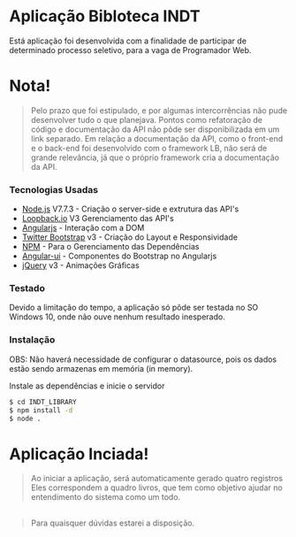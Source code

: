 # Aplicação Bibloteca INDT


Está aplicação foi desenvolvida com a finalidade de participar de determinado processo seletivo, para a vaga de Programador Web.


# Nota!

> Pelo prazo que foi estipulado, e por algumas intercorrências
> não pude desenvolver tudo o que planejava. Pontos como  refatoração de código e   documentação da API não pôde ser disponibilizada em um link separado.
> Em relação a documentação da API, como o front-end e o back-end foi desenvolvido 
> com o framework LB, não será de grande relevância, já que o próprio framework cria a documentação da API.


### Tecnologias Usadas

* [Node.js](https://nodejs.org/en/) V7.7.3 - Criação o server-side e extrutura das API's
* [Loopback.io](loopback.io) V3  Gerenciamento das API's
* [Angularjs](https://angularjs.org)  - Interação com a DOM
* [Twitter Bootstrap](getbootstrap.com) v3 - Criação do Layout e Responsividade
* [NPM](NPMJS.com) - Para o Gerenciamento das Dependências
* [Angular-ui](angular-ui.github.io) - Componentes do Bootstrap no Angularjs
* [jQuery](https://jquery.com/) v3 - Animações Gráficas

### Testado

Devido a limitação do tempo, a aplicação só pôde ser testada no SO Windows 10, onde não ouve nenhum resultado inesperado.

### Instalação
OBS: Não haverá necessidade de configurar o datasource, pois os dados estão sendo armazenas em memória (in memory).

Instale as dependências e inicie o servidor

```sh
$ cd INDT_LIBRARY
$ npm install -d
$ node .
```

# Aplicação Inciada!

> Ao iniciar a aplicação, será automaticamente gerado quatro registros
> Eles correspondem a quadro livros, que tem como objetivo ajudar no entendimento
> do sistema como um todo.

##

>Para quaisquer dúvidas estarei a disposição.
 
 
 
